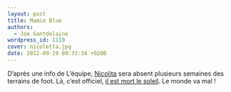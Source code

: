 ```yaml
---
layout: post
title: Mamie Blue
authors:
  - Joe Gantdelaine
wordpress_id: 1119
cover: nicoletta.jpg
date: 2012-09-29 09:33:34 +0200
---
```


D’après une info de L’équipe,
[Nicolita](http://www.lequipe.fr/Football/Actualites/Nicolita-absent-quatre-semaines/316254)
sera absent plusieurs semaines des terrains de foot. Là, c’est officiel,
[il est mort le soleil](http://www.youtube.com/watch?v=wM2k_RjNnDU). Le monde va
mal !
